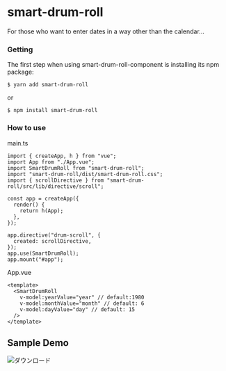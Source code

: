 # smart-drum-roll

For those who want to enter dates in a way other than the calendar...

### Getting
The first step when using smart-drum-roll-component is installing its npm package:
```
$ yarn add smart-drum-roll
```

or

```
$ npm install smart-drum-roll
```

### How to use
main.ts
```
import { createApp, h } from "vue";
import App from "./App.vue";
import SmartDrumRoll from "smart-drum-roll";
import "smart-drum-roll/dist/smart-drum-roll.css";
import { scrollDirective } from "smart-drum-roll/src/lib/directive/scroll";

const app = createApp({
  render() {
    return h(App);
  },
});

app.directive("drum-scroll", {
  created: scrollDirective,
});
app.use(SmartDrumRoll);
app.mount("#app");
```

App.vue
```
<template>
  <SmartDrumRoll
    v-model:yearValue="year" // default:1980
    v-model:monthValue="month" // default: 6
    v-model:dayValue="day" // default: 15
  />
</template>
```

## Sample Demo
![ダウンロード](https://user-images.githubusercontent.com/60918687/137174800-1f59094a-b08f-4156-95d1-47a139b03722.gif)
